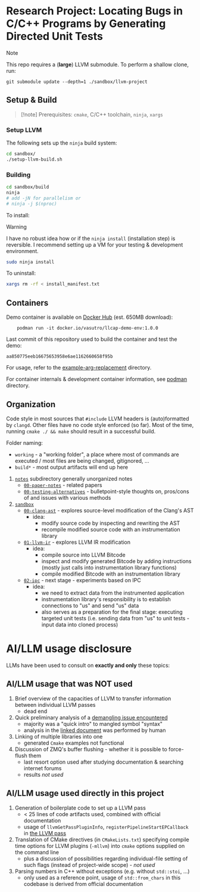 # Research Project: Locating Bugs in C/C++ Programs by Generating Directed Unit Tests 

> [!note]
> This repo requires a (**large**) LLVM submodule. To perform a shallow clone, run:

    git submodule update --depth=1 ./sandbox/llvm-project


## Setup & Build

> [!note] Prerequisites: 
> `cmake`, C/C++ toolchain, `ninja`, `xargs`

### Setup LLVM

The following sets up the `ninja` build system:

```sh
cd sandbox/
./setup-llvm-build.sh
```

### Building

```sh
cd sandbox/build
ninja
# add -jN for parallelism or
# ninja -j $(nproc)
```

To install:

> [!Warning]
> I have no robust idea how or if the `ninja install` (installation step) is reversible. I recommend setting up a VM for your testing & development environment.


```sh
sudo ninja install
```

To uninstall:

```sh
xargs rm -rf < install_manifest.txt
```

## Containers

Demo container is available on [Docker Hub](https://https://hub.docker.com/r/vasutro/llcap-demo-env) (est. 650MB download):

        podman run -it docker.io/vasutro/llcap-demo-env:1.0.0

Last commit of this repository used to build the container and test the demo: 

`aa850775eeb16675653958e6ae1162660658f95b`

For usage, refer to the [example-arg-replacement](./sandbox/02-ipc/example-arg-replacement) directory.

For container internals & development container information, see [podman](./podman/) directory.

## Organization

Code style in most sources that `#include` LLVM headers is (auto)formatted by `clangd`.
Other files have no code style enforced (so far). Most of the time, running `cmake ./ && make` should result in a successful build. 
 
Folder naming: 

* `working` - a "working folder", a place where most of commands are executed / most files are being changed, gitignored, ...
* `build*` - most output artifacts will end up here


1. [`notes`](./notes/) subdirectory generally unorganized notes
    * [`00-paper-notes`](./notes/00-paper-notes.md) - related papers
    * [`00-testing-alternatives`](./notes/00-testing-alternatives.md) - bulletpoint-style thoughts on, pros/cons of and issues with various methods 
2. [`sandbox`](./sandbox/)
    * [`00-clang-ast`](./sandbox/00-clang-ast/) - explores source-level modification of the Clang's AST
        * idea: 
            * modify source code by inspecting and rewriting the AST
            * recompile modified source code with an instrumentation library
    * [`01-llvm-ir`](./sandbox/01-llvm-ir/) - explores LLVM IR modification
        * idea:
            * compile source into LLVM Bitcode
            * inspect and modify generated Bitcode by adding instructions (mostly just calls into instrumentation library functions)
            * compile modified Bitcode with an instrumentation library
    * [`02-ipc`](./sandbox/02-ipc/) - next stage -  experiments based on IPC
        * idea:
            * we need to extract data from the instrumented application
            * instrumentation library's responsibility is to establish connections to "us" and send "us" data
            * also serves as a preparation for the final stage: executing targeted unit tests (i.e. sending data from "us" to unit tests - input data into cloned process)


# AI/LLM usage disclosure

LLMs have been used to consult on **exactly and only** these topics:

## AI/LLM usage that was NOT used

1. Brief overview of the capacities of LLVM to transfer information between individual LLVM passes
    * dead end
3. Quick preliminary analysis of a [demangling issue encountered](./notes/0x-llvm-demangling.md)
    * majority was a "quick intro" to mangled symbol "syntax"
    * analysis in the [linked document](./notes/0x-llvm-demangling.md) was performed by human
4. Linking of multiple libraries into one
    * generated `Cmake` examples not functional
5. Discussion of ZMQ's buffer flushing - whether it is possible to force-flush them
    * last resort option used after studying documentation & searching internet forums
    * results *not used*

## AI/LLM usage used directly in this project

1. Generation of boilerplate code to set up a LLVM pass
    * < 25 lines of code artifacts used, combined with official documentation
    * usage of `llvmGetPassPluginInfo`, `registerPipelineStartEPCallback` in [the LLVM pass](./sandbox/01-llvm-ir/llvm-pass/src/pass.cpp)
2. Translation of CMake directives (in `CMakeLists.txt`) specifying compile time options for LLVM plugins (`-mllvm`) into `cmake` options supplied on the command line
    * plus a discussion of possibilities regarding individual-file setting of such flags (instead of project-wide scope) - *not used*
3. Parsing numbers in C++ without exceptions (e.g. without `std::stoi`, ...)
    * only used as a reference point, usage of `std::from_chars` in this codebase is derived from official documentation